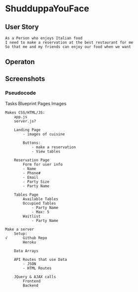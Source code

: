 # ShudduppaYouFace

## User Story

```````
As a Person who enjoys Italian food
I need to make a reservation at the best restaurant for me
So that me and my friends can enjoy our food when we want
```````

## Operaton

## Screenshots

### Pseudocode


Tasks
    Blueprint Pages
        Images

    Makes CSS/HTML/JS:
        app.js
        server.js?

        Landing Page
            - images of cuisine

            Buttons:
                - make a reservation
                - View tables

        Reservation Page
            Form for user info
            - Name
            - Phone#
            - Email
            - Party Size
            - Party Name    

        Tables Page
            Available Tables
            Occupied Tables
                - Party Name
                - Max: 5
            Waitlist
                - Party Name

    Make a server
        Setup:
    √       Github Repo
            Heroku
        
        Data Arrays

        API Routes that use Data
            - JSON
            - HTML Routes
        
        JQuery & AJAX calls
            Frontend
            Backend
